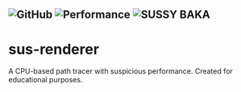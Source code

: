 ![GitHub](https://img.shields.io/github/license/yottayocta/sus-renderer?style=for-the-badge)
![Performance](https://img.shields.io/badge/performance-questionable-blue?style=for-the-badge)
![SUSSY BAKA](https://img.shields.io/badge/sussy-baka-red?style=for-the-badge)
---
# sus-renderer
A CPU-based path tracer with suspicious performance. Created for educational purposes.
